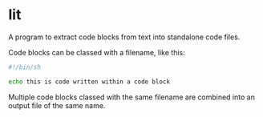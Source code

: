 # lit
A program to extract code blocks from text into standalone code files.

Code blocks can be classed with a filename, like this:

```file.sh
#!/bin/sh

echo this is code written within a code block
```

Multiple code blocks classed with the same filename are combined into 
an output file of the same name.
